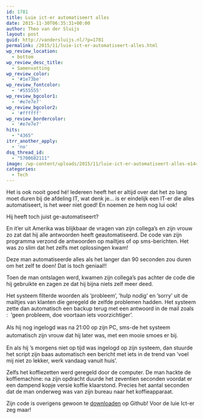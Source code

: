 ```yaml
---
id: 1781
title: Luie ict-er automatiseert alles
date: 2015-11-30T06:35:31+00:00
author: Theo van der Sluijs
layout: post
guid: http://vandersluijs.nl/?p=1781
permalink: /2015/11/luie-ict-er-automatiseert-alles.html
wp_review_location:
  - bottom
wp_review_desc_title:
  - Samenvatting
wp_review_color:
  - '#1e73be'
wp_review_fontcolor:
  - '#555555'
wp_review_bgcolor1:
  - '#e7e7e7'
wp_review_bgcolor2:
  - '#ffffff'
wp_review_bordercolor:
  - '#e7e7e7'
hits:
  - "4365"
itrr_another_apply:
  - 'no'
dsq_thread_id:
  - "5700682111"
image: /wp-content/uploads/2015/11/luie-ict-er-automatiseert-alles-e1448811399571-825x363.jpeg
categories:
  - Tech
---
```

Het is ook nooit goed hé! Iedereen heeft het er altijd over dat het zo lang moet duren bij de afdeling IT, wat denk je&#8230; is er eindelijk een IT-er die alles automatiseert, is het weer niet goed! En noemen ze hem nog lui ook!

Hij heeft toch juist ge-automatiseert?

<!--more-->

En it’er uit Amerika was blijkbaar de vragen van zijn collega&#8217;s en zijn vrouw zo zat dat hij alle antwoorden heeft geautomatiseerd. De code van zijn programma verzond de antwoorden op mailtjes of op sms-berichten. Het was zo slim dat het zelfs met oplossingen kwam!

Deze man automatiseerde alles als het langer dan 90 seconden zou duren om het zelf te doen! Dat is toch geniaal!!

Toen de man ontslagen werd, kwamen zijn collega&#8217;s pas achter de code die hij gebruikte en zagen ze dat hij bijna niets zelf meer deed.

Het systeem filterde woorden als ’probleem’, ’hulp nodig’ en ’sorry’ uit de mailtjes van klanten die geregeld de zelfde problemen hadden. Het systeem zette dan automatisch een backup terug met een antwoord in de mail zoals :  ’geen probleem, doe voortaan iets voorzichtiger’.

<span style="line-height: 1.5;">Als hij nog ingelogd was na 21:00 op zijn PC, sms-de het systeem automatisch zijn vrouw dat hij later was, met een mooie smoes er bij.</span>

En als hij &#8217;s morgens niet op tijd was ingelogd op zijn systeem, dan stuurde het script zijn baas automatisch een bericht met iets in de trend van ’voel mij niet zo lekker, werk vandaag vanuit huis’.

Zelfs het koffiezetten werd geregeld door de computer. De man hackte de koffiemachine: na zijn opdracht duurde het zeventien seconden voordat er een dampend kopje versie koffie klaarstond. Precies het aantal seconden dat de man onderweg was van zijn bureau naar het koffieapparaat.

Zijn code is overigens gewoon te <a href="https://github.com/NARKOZ/hacker-scripts" target="_blank">downloaden</a> op Github! Voor de luie Ict-er zeg maar!